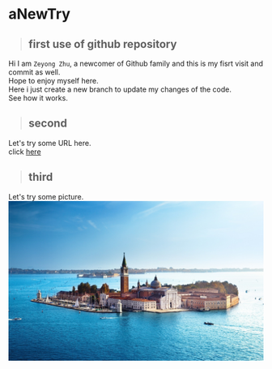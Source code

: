 # aNewTry

> ## first use of github repository

Hi I am `Zeyong Zhu`, a newcomer of Github family and this is my fisrt visit and commit as well.<br>
Hope to enjoy myself here.<br>
Here i just create a new branch to update my changes of the code.<br>
See how it works.<br>

> ## second
Let's try some URL here.<br>
click [here](https://github.com/CyC2018/CS-Notes"reference") <br>

> ## third 
Let's try some picture.<br>
![](https://github.com/IsTheBestLanguage/aNewTry/blob/master/海景壁纸.jpg)<br>

